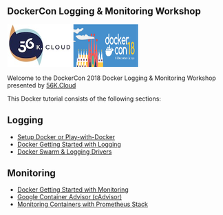 ## DockerCon Logging & Monitoring Workshop

<img src="https://raw.githubusercontent.com/56kcloud/Training/master/img/56k.jpg" alt="56K.Cloud Logo" width="150" height="99"> <img src="https://raw.githubusercontent.com/56kcloud/Training/master/img/dockercon_barcelona.jpg" alt="DockerCon Barcelona 2018" width="150" height="99">

Welcome to the DockerCon 2018 Docker Logging & Monitoring Workshop presented by [56K.Cloud](https://www.56k.cloud)

This Docker tutorial consists of the following sections:

## Logging

* [Setup Docker or Play-with-Docker](./logging/setup.md)
* [Docker Getting Started with Logging](./logging/getting-started.md)
* [Docker Swarm & Logging Drivers](./logging/log-drivers.md)

## Monitoring

* [Docker Getting Started with Monitoring](./monitoring/stats.md)
* [Google Container Advisor (cAdvisor)](./monitoring/cadvisor.md)
* [Monitoring Containers with Prometheus Stack](./monitoring/monitoring-stack.md)
